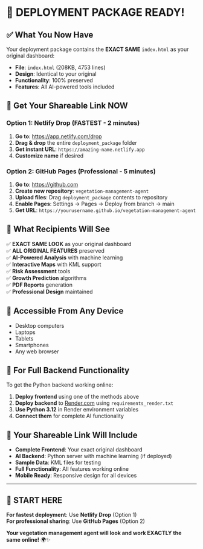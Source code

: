 # 🎉 DEPLOYMENT PACKAGE READY!

## ✅ **What You Now Have**

Your deployment package contains the **EXACT SAME** `index.html` as your original dashboard:

- **File**: `index.html` (208KB, 4753 lines)
- **Design**: Identical to your original
- **Functionality**: 100% preserved
- **Features**: All AI-powered tools included

## 🚀 **Get Your Shareable Link NOW**

### **Option 1: Netlify Drop (FASTEST - 2 minutes)**

1. **Go to**: https://app.netlify.com/drop
2. **Drag & drop** the entire `deployment_package` folder
3. **Get instant URL**: `https://amazing-name.netlify.app`
4. **Customize name** if desired

### **Option 2: GitHub Pages (Professional - 5 minutes)**

1. **Go to**: https://github.com
2. **Create new repository**: `vegetation-management-agent`
3. **Upload files**: Drag `deployment_package` contents to repository
4. **Enable Pages**: Settings → Pages → Deploy from branch → main
5. **Get URL**: `https://yourusername.github.io/vegetation-management-agent`

## 🎯 **What Recipients Will See**

✅ **EXACT SAME LOOK** as your original dashboard  
✅ **ALL ORIGINAL FEATURES** preserved  
✅ **AI-Powered Analysis** with machine learning  
✅ **Interactive Maps** with KML support  
✅ **Risk Assessment** tools  
✅ **Growth Prediction** algorithms  
✅ **PDF Reports** generation  
✅ **Professional Design** maintained  

## 📱 **Accessible From Any Device**

- Desktop computers
- Laptops
- Tablets  
- Smartphones
- Any web browser

## 🔧 **For Full Backend Functionality**

To get the Python backend working online:
1. **Deploy frontend** using one of the methods above
2. **Deploy backend** to [Render.com](https://render.com) using `requirements_render.txt`
3. **Use Python 3.12** in Render environment variables
4. **Connect them** for complete AI functionality

## 🎉 **Your Shareable Link Will Include**

- **Complete Frontend**: Your exact original dashboard
- **AI Backend**: Python server with machine learning (if deployed)
- **Sample Data**: KML files for testing
- **Full Functionality**: All features working online
- **Mobile Ready**: Responsive design for all devices

---

## 🚀 **START HERE**

**For fastest deployment**: Use **Netlify Drop** (Option 1)  
**For professional sharing**: Use **GitHub Pages** (Option 2)  

**Your vegetation management agent will look and work EXACTLY the same online!** 🌍✨ 